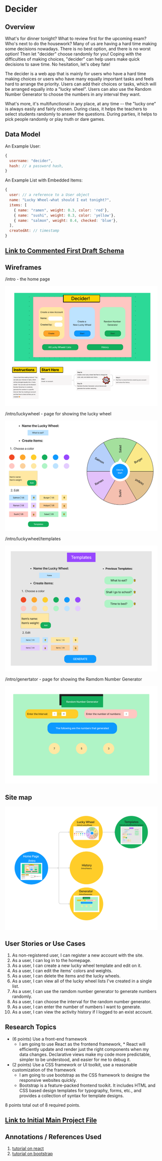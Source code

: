 <!-- The content below is an example project proposal / requirements document. Replace the text below the lines marked "__TODO__" with details specific to your project. Remove the "TODO" lines.

(__TODO__: your project name) -->

# Decider

## Overview

<!-- (__TODO__: a brief one or two paragraph, high-level description of your project) -->

What's for dinner tonight? What to review first for the upcoming exam? Who's next to do the housework? Many of us are having a hard time making some decisions nowadays. There is no best option, and there is no worst option! Then let "decider" choose randomly for you!
Coping with the difficulties of making choices, "decider" can help users make quick decisions to save time. No hesitation, let's obey fate!

The decider is a web app that is mainly for users who have a hard time making choices or users who have many equally important tasks and feels hard to arrange the priority. Users can add their choices or tasks, which will be arranged equally into a "lucky wheel". Users can also use the Random Number Generator to choose the numbers in any interval they want. 

What's more, it's multifunctional in any place, at any time -- the "lucky one" is always easily and fairly chosen. During class, it helps the teachers to select students randomly to answer the questions. During parties, it helps to pick people randomly or play truth or dare games.


## Data Model
<!-- 
(__TODO__:   

The application will store Users, Lists and Items

* users can have multiple lists (via references)
* each list can have multiple items (by embedding)

(__TODO__: sample documents) -->

An Example User:

```javascript
{
  username: "decider",
  hash: // a password hash,
}
```

An Example List with Embedded Items:

```javascript
{
  user: // a reference to a User object
  name: "Lucky Wheel-what should I eat tonight?",
  items: [
    { name: "ramen", weight: 0.3, color: 'red'},
    { name: "sushi", weight: 0.3, color: 'yellow'},
    { name: "salmon", weight: 0.4, checked: 'blue'},
  ],
  createdAt: // timestamp
}
```


## [Link to Commented First Draft Schema](db.mjs) 

<!-- (__TODO__: create a first draft of your Schemas in db.mjs and link to it) -->

## Wireframes
<!-- 
(__TODO__: wireframes for all of the pages on your site; they can be as simple as photos of drawings or you can use a tool like Balsamiq, Omnigraffle, etc.) -->

/intro - the home page

![list create](documentation/Introduction.png)

/intro/luckywheel - page for showing the lucky wheel

![list](documentation/LuckyWheel.png)

/intro/luckywheel/templates

![list](documentation/templates.png)

/intro/genertator - page for showing the Ramdom Number Generator

![list](documentation/Generator.png)

## Site map

<!-- (__TODO__: draw out a site map that shows how pages are related to each other) -->

<!-- Here's a [complex example from wikipedia](https://upload.wikimedia.org/wikipedia/commons/2/20/Sitemap_google.jpg), but you can create one without the screenshots, drop shadows, etc. ... just names of pages and where they flow to. -->

![list create](documentation/map.png)

## User Stories or Use Cases

<!-- (__TODO__: write out how your application will be used through [user stories](http://en.wikipedia.org/wiki/User_story#Format) and / or [use cases](https://en.wikipedia.org/wiki/Use_case)) -->

1. As non-registered user, I can register a new account with the site.
2. As a user, I can log in to the homepage.
3. As a user, I can create a new lucky wheel template and edit on it.
4. As a user, I can edit the items' colors and weights.
5. As a user, I can delete the items and the lucky wheels.
6. As a user, I can view all of the lucky wheel lists I've created in a single list.
7. As a user, I can use the ramdom number generator to generate numbers randomly.
8. As a user, I can choose the interval for the random number generator.
9. As a user, I can enter the number of numbers I want to generate.
10. As a user, I can view the activity history if I logged to an exist account. 

## Research Topics
<!-- 
(__TODO__: the research topics that you're planning on working on along with their point values... and the total points of research topics listed) -->

* (6 points) Use a front-end framework
  * I am going to use React as the frontend framework, * React will efficiently update and render just the right components when my data changes. Declarative views make my code more predictable, simpler to be understood, and easier for me to debug it.
* (2 points) Use a CSS framework or UI toolkit, use a reasonable customization of the framework
  * I am going to use bootstrap as the CSS framework to designe the responsive websites quickly.
  * Bootstrap is a feature-packed frontend toolkit. It includes HTML and CSS based design templates for typography, forms, etc., and provides a collection of syntax for template designs.

8 points total out of 8 required points.


## [Link to Initial Main Project File](app.mjs) 

<!-- (__TODO__: create a skeleton Express application with a package.json, app.mjs, views folder, etc. ... and link to your initial app.mjs) -->

## Annotations / References Used

<!-- (__TODO__: list any tutorials/references/etc. that you've based your code off of) -->

1. [tutorial on react](https://github.com/facebook/react)
2. [tutorial on bootstrap](https://getbootstrap.com/)

